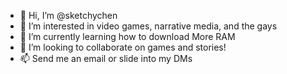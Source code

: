 - 👋 Hi, I’m @sketchychen
- 👀 I’m interested in video games, narrative media, and the gays
- 🌱 I’m currently learning how to download More RAM
- 💞️ I’m looking to collaborate on games and stories!
- 📫 Send me an email or slide into my DMs

<!---
sketchychen/sketchychen is a ✨ special ✨ repository because its `README.md` (this file) appears on your GitHub profile.
You can click the Preview link to take a look at your changes.
--->

